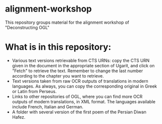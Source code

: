 # alignment-workshop
This repository groups material for the alignment workshop of "Deconstructing OGL" 

# What is in this repository:  
* Various text versions retrievable from CTS URNs: copy the CTS URN given in the document in the appropriate section of Ugarit, and click on "Fetch" to retrieve the text. Remember to change the last number according to the chapter you want to retrieve.
* Text versions taken from raw OCR outputs of translations in modern languages. As always, you can copy the corresponding original in Greek or Latin from Perseus. 
* Links to other repositories of OGL, where you can find more OCR outputs of modern translations, in XML format. The languages available include French, Italian and German.
* A folder with several version of the first poem of the Persian Diwan Hafez.   
